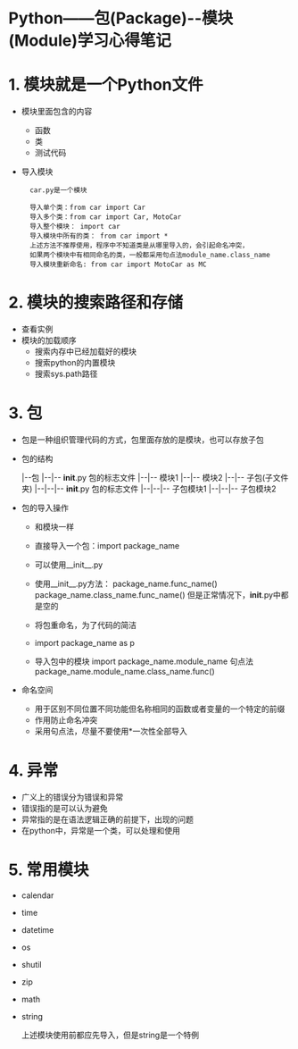 # **Python——包(Package)--模块(Module)学习心得笔记**

# 1. 模块就是一个Python文件
- 模块里面包含的内容
    - 函数
    - 类
    - 测试代码
- 导入模块

        car.py是一个模块
        
        导入单个类：from car import Car
        导入多个类：from car import Car, MotoCar
        导入整个模块： import car
        导入模块中所有的类： from car import *
        上述方法不推荐使用，程序中不知道类是从哪里导入的，会引起命名冲突，
        如果两个模块中有相同命名的类，一般都采用句点法module_name.class_name
        导入模块重新命名: from car import MotoCar as MC
        
# 2. 模块的搜索路径和存储
- 查看实例
- 模块的加载顺序
    - 搜索内存中已经加载好的模块
    - 搜索python的内置模块
    - 搜索sys.path路径
    
# 3. 包
- 包是一种组织管理代码的方式，包里面存放的是模块，也可以存放子包  
- 包的结构
        
    |--包
    |--|-- __init__.py 包的标志文件
    |--|-- 模块1
    |--|-- 模块2
    |--|-- 子包(子文件夹)
    |--|--|-- __init__.py 包的标志文件
    |--|--|-- 子包模块1
    |--|--|-- 子包模块2   
    
- 包的导入操作
    - 和模块一样
    - 直接导入一个包：import package_name   
    - 可以使用__init__.py 
    - 使用__init__.py方法：
        package_name.func_name()
        package_name.class_name.func_name()
    但是正常情况下，__init__.py中都是空的
    
   - 将包重命名，为了代码的简洁
   - import package_name as p
    
   - 导入包中的模块
        import package_name.module_name
        句点法
        package_name.module_name.class_name.func()
        
- 命名空间
    - 用于区别不同位置不同功能但名称相同的函数或者变量的一个特定的前缀
    - 作用防止命名冲突
    - 采用句点法，尽量不要使用*一次性全部导入
            
# 4. 异常
- 广义上的错误分为错误和异常
- 错误指的是可以认为避免
- 异常指的是在语法逻辑正确的前提下，出现的问题
- 在python中，异常是一个类，可以处理和使用

# 5. 常用模块
- calendar
- time
- datetime
- os
- shutil 
- zip
- math
- string

    上述模块使用前都应先导入，但是string是一个特例
        
        
